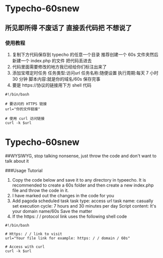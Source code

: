 # Typecho-60snew
## 所见即所得 不废话了 直接丢代码把 不想说了

### 使用教程

1. 复制下方代码保存到 typecho 的任意一个目录 推荐创建一个 60s 文件夹然后新建一个 index.php 的文件 把代码丢进去
2. 代码里面需要修改的地方我已经给你们标注出来了
3. 添加宝塔定时任务 任务类型:访问url 任务名称:随便设置 执行周期:每天 7 小时 30 分钟 脚本内容:就是你的域名/60s 保存完事
4. 要是 https://协议的链接用下方 shell 代码
```shell-session
#!/bin/bash

# 要访问的 HTTPS 链接
url="你的文件链接"

# 使用 curl 访问链接
curl -k $url
```
# Typecho-60snew
##WYSIWYG, stop talking nonsense, just throw the code and don't want to talk about it

###Usage Tutorial

1. Copy the code below and save it to any directory in typeecho. It is recommended to create a 60s folder and then create a new index.php file and throw the code in it.
2. I have marked out the changes in the code for you
3. Add pagoda scheduled task task type: access url task name: casually set execution cycle: 7 hours and 30 minutes per day Script content: It's your domain name/60s Save the matter
4. If the https: / / protocol link uses the following shell code
```shell-session
#!/bin/bash

# Https: / / link to visit
url="Your file link for example: https: / / domain / 60s"

# Access with curl
curl -k $url
```
